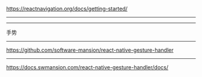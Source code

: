 https://reactnavigation.org/docs/getting-started/





<hr>

<hr>


手势


<hr>

https://github.com/software-mansion/react-native-gesture-handler




<hr>


https://docs.swmansion.com/react-native-gesture-handler/docs/